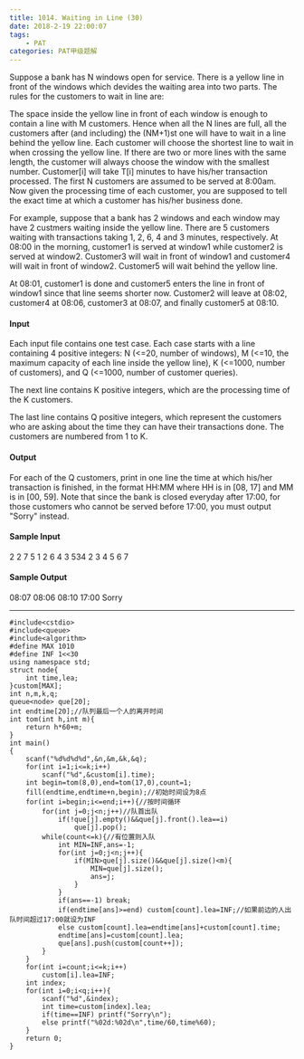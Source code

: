 ```yaml
---
title: 1014. Waiting in Line (30)
date: 2018-2-19 22:00:07
tags: 
	- PAT
categories: PAT甲级题解
---
```


Suppose a bank has N windows open for service. There is a yellow line in front of the windows which devides the waiting area into two parts. The rules for the customers to wait in line are:

The space inside the yellow line in front of each window is enough to contain a line with M customers. Hence when all the N lines are full, all the customers after (and including) the (NM+1)st one will have to wait in a line behind the yellow line.
Each customer will choose the shortest line to wait in when crossing the yellow line. If there are two or more lines with the same length, the customer will always choose the window with the smallest number.
Customer[i] will take T[i] minutes to have his/her transaction processed.
The first N customers are assumed to be served at 8:00am.
Now given the processing time of each customer, you are supposed to tell the exact time at which a customer has his/her business done.

For example, suppose that a bank has 2 windows and each window may have 2 custmers waiting inside the yellow line. There are 5 customers waiting with transactions taking 1, 2, 6, 4 and 3 minutes, respectively. At 08:00 in the morning, customer1 is served at window1 while customer2 is served at window2. Customer3 will wait in front of window1 and customer4 will wait in front of window2. Customer5 will wait behind the yellow line.

At 08:01, customer1 is done and customer5 enters the line in front of window1 since that line seems shorter now. Customer2 will leave at 08:02, customer4 at 08:06, customer3 at 08:07, and finally customer5 at 08:10.

#### Input

Each input file contains one test case. Each case starts with a line containing 4 positive integers: N (<=20, number of windows), M (<=10, the maximum capacity of each line inside the yellow line), K (<=1000, number of customers), and Q (<=1000, number of customer queries).

The next line contains K positive integers, which are the processing time of the K customers.

The last line contains Q positive integers, which represent the customers who are asking about the time they can have their transactions done. The customers are numbered from 1 to K.

#### Output

For each of the Q customers, print in one line the time at which his/her transaction is finished, in the format HH:MM where HH is in [08, 17] and MM is in [00, 59]. Note that since the bank is closed everyday after 17:00, for those customers who cannot be served before 17:00, you must output "Sorry" instead.

#### Sample Input
2 2 7 5
1 2 6 4 3 534 2
3 4 5 6 7
#### Sample Output
08:07
08:06
08:10
17:00
Sorry

***

```
#include<cstdio>
#include<queue>
#include<algorithm>
#define MAX 1010
#define INF 1<<30
using namespace std;
struct node{
    int time,lea;
}custom[MAX];
int n,m,k,q;
queue<node> que[20];
int endtime[20];//队列最后一个人的离开时间
int tom(int h,int m){
    return h*60+m;
}
int main()
{
    scanf("%d%d%d%d",&n,&m,&k,&q);
    for(int i=1;i<=k;i++)
        scanf("%d",&custom[i].time);
    int begin=tom(8,0),end=tom(17,0),count=1;
    fill(endtime,endtime+n,begin);//初始时间设为8点
    for(int i=begin;i<=end;i++){//按时间循环
        for(int j=0;j<n;j++)//队首出队
            if(!que[j].empty()&&que[j].front().lea==i)
                que[j].pop();        
        while(count<=k){//有位置则入队
            int MIN=INF,ans=-1;
            for(int j=0;j<n;j++){
                if(MIN>que[j].size()&&que[j].size()<m){
                    MIN=que[j].size();
                    ans=j;
                }
            }
            if(ans==-1) break;
            if(endtime[ans]>=end) custom[count].lea=INF;//如果前边的人出队时间超过17:00就设为INF
            else custom[count].lea=endtime[ans]+custom[count].time;
            endtime[ans]=custom[count].lea;
            que[ans].push(custom[count++]);
        }
    }
    for(int i=count;i<=k;i++)
        custom[i].lea=INF;
    int index;
    for(int i=0;i<q;i++){
        scanf("%d",&index);
        int time=custom[index].lea;
        if(time==INF) printf("Sorry\n");
        else printf("%02d:%02d\n",time/60,time%60);
    }
    return 0;
}
```